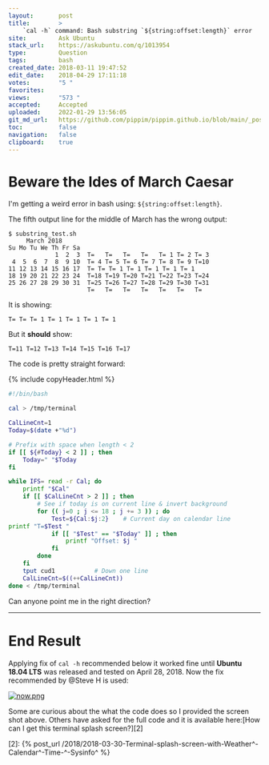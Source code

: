 ```yaml
---
layout:       post
title:        >
    `cal -h` command: Bash substring `${string:offset:length}` error
site:         Ask Ubuntu
stack_url:    https://askubuntu.com/q/1013954
type:         Question
tags:         bash
created_date: 2018-03-11 19:47:52
edit_date:    2018-04-29 17:11:18
votes:        "5 "
favorites:    
views:        "573 "
accepted:     Accepted
uploaded:     2022-01-29 13:56:05
git_md_url:   https://github.com/pippim/pippim.github.io/blob/main/_posts/2018/2018-03-11-`cal--h`-command:-Bash-substring-`^{string:offset:length}`-error.md
toc:          false
navigation:   false
clipboard:    true
---
```


# Beware the Ides of March Caesar

I'm getting a weird error in bash using: `${string:offset:length}`. 

The fifth output line for the middle of March has the wrong output:

``` 
$ substring_test.sh
     March 2018       
Su Mo Tu We Th Fr Sa  
             1  2  3  T=   T=   T=   T=   T= 1 T= 2 T= 3 
 4  5  6  7  8  9 10  T= 4 T= 5 T= 6 T= 7 T= 8 T= 9 T=10 
11 12 13 14 15 16 17  T= T= T= 1 T= 1 T= 1 T= 1 T= 1 
18 19 20 21 22 23 24  T=18 T=19 T=20 T=21 T=22 T=23 T=24 
25 26 27 28 29 30 31  T=25 T=26 T=27 T=28 T=29 T=30 T=31 
                      T=   T=   T=   T=   T=   T=   T=   
```

It is showing:

``` 
T= T= T= 1 T= 1 T= 1 T= 1 T= 1
```

But it **should** show:

``` 
T=11 T=12 T=13 T=14 T=15 T=16 T=17
```

The code is pretty straight forward:



{% include copyHeader.html %}
``` bash
#!/bin/bash

cal > /tmp/terminal

CalLineCnt=1
Today=$(date +"%d")

# Prefix with space when length < 2
if [[ ${#Today} < 2 ]] ; then
    Today=" "$Today
fi

while IFS= read -r Cal; do
    printf "$Cal"
    if [[ $CalLineCnt > 2 ]] ; then
        # See if today is on current line & invert background
        for (( j=0 ; j <= 18 ; j += 3 )) ; do
            Test=${Cal:$j:2}    # Current day on calendar line
printf "T=$Test "
            if [[ "$Test" == "$Today" ]] ; then
                printf "Offset: $j "
            fi
        done
    fi
    tput cud1           # Down one line
    CalLineCnt=$((++CalLineCnt))
done < /tmp/terminal
```

Can anyone point me in the right direction?


----------

# End Result

Applying fix of `cal -h` recommended below it worked fine until **Ubuntu 18.04 LTS** was released and tested on April 28, 2018. Now the fix recommended by @Steve H is used:

[![now.png][1]][1]

Some are curious about the what the code does so I provided the screen shot above. Others have asked for the full code and it is available here:[How can I get this terminal splash screen?][2]


  [1]: https://i.stack.imgur.com/CQZhd.png
  [2]: {% post_url /2018/2018-03-30-Terminal-splash-screen-with-Weather^-Calendar^-Time-^-Sysinfo^ %}

